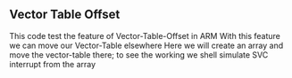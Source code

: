 ## Vector Table Offset 

This code test the feature of Vector-Table-Offset in ARM
With this feature we can move our Vector-Table elsewhere
Here we will create an array and move the vector-table there;
to see the working we shell simulate SVC interrupt from the array
